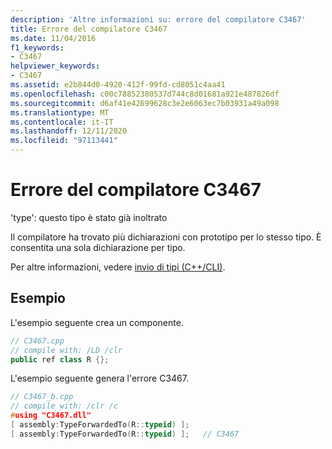 ```yaml
---
description: 'Altre informazioni su: errore del compilatore C3467'
title: Errore del compilatore C3467
ms.date: 11/04/2016
f1_keywords:
- C3467
helpviewer_keywords:
- C3467
ms.assetid: e2b844d0-4920-412f-99fd-cd8051c4aa41
ms.openlocfilehash: c00c78852380537d744c8d01681a921e487826df
ms.sourcegitcommit: d6af41e42699628c3e2e6063ec7b03931a49a098
ms.translationtype: MT
ms.contentlocale: it-IT
ms.lasthandoff: 12/11/2020
ms.locfileid: "97113441"
---
```

# <a name="compiler-error-c3467"></a>Errore del compilatore C3467

'type': questo tipo è stato già inoltrato

Il compilatore ha trovato più dichiarazioni con prototipo per lo stesso tipo. È consentita una sola dichiarazione per tipo.

Per altre informazioni, vedere [invio di tipi (C++/CLI)](../../extensions/type-forwarding-cpp-cli.md).

## <a name="examples"></a>Esempio

L'esempio seguente crea un componente.

```cpp
// C3467.cpp
// compile with: /LD /clr
public ref class R {};
```

L'esempio seguente genera l'errore C3467.

```cpp
// C3467_b.cpp
// compile with: /clr /c
#using "C3467.dll"
[ assembly:TypeForwardedTo(R::typeid) ];
[ assembly:TypeForwardedTo(R::typeid) ];   // C3467
```
